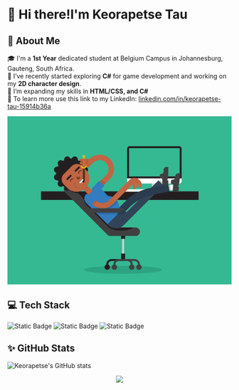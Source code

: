# 👋 Hi there!I'm Keorapetse Tau

## 🚀 About Me
🎓 I'm a **1st Year** dedicated student at Belgium Campus in Johannesburg, Gauteng, South Africa.<br> 
🧠 I’ve recently started exploring **C#** for game development and working on my **2D character design**.<br>
🌱 I’m expanding my skills in **HTML/CSS, and C#** <br>
💼 To learn more use this link to my LinkedIn: [linkedin.com/in/keorapetse-tau-15914b36a](https://www.linkedin.com/in/keorapetse-tau-15914b36a)

![Image alt ](https://github.com/Keorapetse004/Keorapetse/blob/b2e546455f4ef63950107a81359295549a56f9a3/slim-jim-_dribbble_-_800x600_.gif)

## 💻 Tech Stack
![Static Badge](https://img.shields.io/badge/HTML5-orange)
![Static Badge](https://img.shields.io/badge/Css-blue)
![Static Badge](https://img.shields.io/badge/C%23-purple)

<p align="center">

## ✨ GitHub Stats<br> 
  
![Keorapetse's GitHub stats](https://github-readme-stats.vercel.app/api?username=Keorapetse004&show_icons=true&theme=dracula)
</p>

<p align="center">
  <img src="https://profile-counter.glitch.me/Keorapetse004/count.svg"/>
</p>
